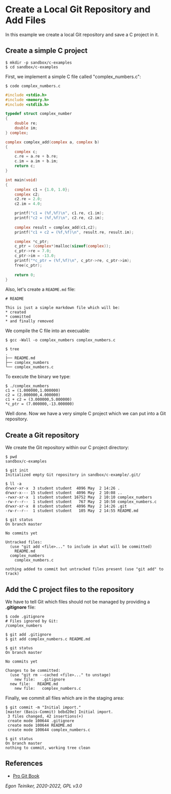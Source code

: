 # Create a Local Git Repository and Add Files

In this example we create a local Git repository and save a C 
project in it.

## Create a simple C project

```
$ mkdir -p sandbox/c-examples
$ cd sandbox/c-examples
```

First, we implement a simple C file called "complex_numbers.c":
```
$ code complex_numbers.c
```

```C
#include <stdio.h>
#include <memory.h>
#include <stdlib.h>

typedef struct complex_number
{
    double re;
    double im;
} complex;

complex complex_add(complex a, complex b)
{
	complex c;
    c.re = a.re + b.re;
    c.im = a.im + b.im;
    return c;
}

int main(void)
{
    complex c1 = {1.0, 1.0};
    complex c2;
    c2.re = 2.0;
    c2.im = 4.0;

    printf("c1 = (%f,%f)\n", c1.re, c1.im);
    printf("c2 = (%f,%f)\n", c2.re, c2.im);
    
    complex result = complex_add(c1,c2);
    printf("c1 + c2 = (%f,%f)\n", result.re, result.im);

    complex *c_ptr;
    c_ptr = (complex*)malloc(sizeof(complex)); 
    c_ptr->re = 7.0;
    c_ptr->im = -13.0;
    printf("*c_ptr = (%f,%f)\n", c_ptr->re, c_ptr->im);    
    free(c_ptr);
    
    return 0;
}    
```

Also, let's create a `README.md` file:
```
# README

This is just a simple markdown file which will be:
* created
* committed 
* and finally removed
```

We compile the C file into an execuable:
```
$ gcc -Wall -o complex_numbers complex_numbers.c

$ tree
.
├── README.md
├── complex_numbers
└── complex_numbers.c
```

To execute the binary we type:
```
$ ./complex_numbers 
c1 = (1.000000,1.000000)
c2 = (2.000000,4.000000)
c1 + c2 = (3.000000,5.000000)
*c_ptr = (7.000000,-13.000000)
```

Well done. Now we have a very simple C project which we can put into a
Git repository.


## Create a Git repository

We create the Git repository within our C project directory: 
```
$ pwd
sandbox/c-examples

$ git init
Initialized empty Git repository in sandbox/c-example/.git/

$ ll -a
drwxr-xr-x  3 student student  4096 May  2 14:26 .
drwxr-x--- 15 student student  4096 May  2 10:08 ..
-rwxr-xr-x  1 student student 16752 May  2 10:10 complex_numbers
-rw-r--r--  1 student student   767 May  2 10:50 complex_numbers.c
drwxr-xr-x  8 student student  4096 May  2 14:26 .git
-rw-r--r--  1 student student   105 May  2 14:55 README.md

$ git status
On branch master

No commits yet

Untracked files:
  (use "git add <file>..." to include in what will be committed)
	README.md
  complex_numbers
	complex_numbers.c

nothing added to commit but untracked files present (use "git add" to track)
```
	
## Add the C project files to the repository

We have to tell Git which files should not be managed by providing a
**.gitignore** file:
```
$ code .gitignore
# Files ignored by Git:
/complex_numbers
```


```
$ git add .gitignore 
$ git add complex_numbers.c README.md 

$ git status
On branch master

No commits yet

Changes to be committed:
  (use "git rm --cached <file>..." to unstage)
	new file:   .gitignore
  new file:   README.md
	new file:   complex_numbers.c
```


Finally, we commit all files which are in the staging area:
```
$ git commit -m "Initial import."
[master (Basis-Commit) bdbd20e] Initial import.
 3 files changed, 42 insertions(+)
 create mode 100644 .gitignore
 create mode 100644 README.md
 create mode 100644 complex_numbers.c

$ git status
On branch master
nothing to commit, working tree clean
```

## References
* [Pro Git Book](https://git-scm.com/book/en/v2)

*Egon Teiniker, 2020-2022, GPL v3.0*

